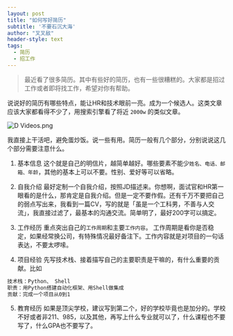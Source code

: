 ```yaml
---
layout: post
title: "如何写好简历"
subtitle: '不要石沉大海'
author: "叉叉敌"
header-style: text
tags:
  - 简历
  - 招工作
---
```


>最近看了很多简历。其中有些好的简历，也有一些很糟糕的。大家都是招过工作或者即将找工作，希望对你有帮助。

说说好的简历有哪些特点，能让HR和技术眼前一亮。成为一个候选人。这类文章应该大家都看得不少了，用搜索引擎看了将近 `2000w` 的类似文章。


![D Videos.png](https://raw.githubusercontent.com/rikiesxiao/mdPicGo/master/D%20Videos.png)


我直接上干活吧，避免蛋炒饭。说一些有用。简历一般有几个部分，分别说说这几个部分需要注意什么。

1. 基本信息
这个就是自己的明信片，越简单越好。哪些要素不能少`姓名、电话、邮箱、年龄`，其他的基本上可以不要。性别、爱好等可以省略。

2. 自我介绍
最好定制一个自我介绍，按照JD描述来。你想啊，面试官和HR第一眼看的是什么，那肯定是自我介绍。但是一定不要作假。还有千万不要把自己的弱点写出来，我看到一篇CV，写的就是「虽是一个工科男，不善与人交流」，我直接过滤了，最基本的沟通交流。简单明了，最好200字可以搞定。

3. 工作经历
重点突出自己的`工作周期`和主要`工作内容`。
工作周期是看你是否稳定，如果经常换公司，有特殊情况最好备注下。工作内容就是对项目的一句话表达，不要太啰嗦。

4. 项目经验
先写技术栈、接着描写自己的主要职责是干嘛的，有什么重要的贡献。比如
```sh
技术栈：Python、 Shell
职责：用Python搭建自动化框架、用Shell做集成
贡献：完成一个项目从0到1
```
5. 教育经历
如果是顶尖学校，建议写到第二个，好的学校毕竟也是加分的。学校不好或者非211、985，以及其他，再写上什么专业就可以了，什么课程也不要写了，什么GPA也不要写了。



